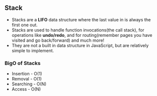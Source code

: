 ## Stack
* Stacks are a **LIFO** data structure where the last value in is always the first one out.
* Stacks are used to handle function invocations(the call stack), for operations like **undo/redo**, and for routing(remember pages you have visited and go back/forward) and much more!
* They are not a built in data structure in JavaScript, but are relatively simple to implement.

### BigO of Stacks
* Insertion - O(1)
* Removal - O(1)
* Searching - O(N)
* Access - O(N)